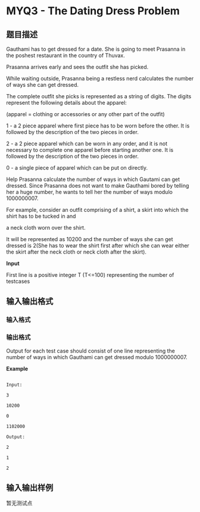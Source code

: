# MYQ3 - The Dating Dress Problem

## 题目描述

Gauthami has to get dressed for a date. She is going to meet Prasanna in the poshest restaurant in the country of Thuvax.

Prasanna arrives early and sees the outfit she has picked.

While waiting outside, Prasanna being a restless nerd calculates the number of ways she can get dressed.

The complete outfit she picks is represented as a string of digits. The digits represent the following details about the apparel:

(apparel = clothing or accessories or any other part of the outfit)

1 - a 2 piece apparel where first piece has to be worn before the other. It is followed by the description of the two pieces in order.

2 - a 2 piece apparel which can be worn in any order, and it is not necessary to complete one apparel before starting another one. It is followed by the description of the two pieces in order.

0 - a single piece of apparel which can be put on directly.

Help Prasanna calculate the number of ways in which Gautami can get dressed. Since Prasanna does not want to make Gauthami bored by telling her a huge number, he wants to tell her the number of ways modulo 1000000007.

For example, consider an outfit comprising of a shirt, a skirt into which the shirt has to be tucked in and

a neck cloth worn over the shirt.

It will be represented as 10200 and the number of ways she can get dressed is 2(She has to wear the shirt first after which she can wear either the skirt after the neck cloth or neck cloth after the skirt).

**Input**

First line is a positive integer T (T<=100) representing the number of testcases

## 输入输出格式

### 输入格式

### 输出格式

Output for each test case should consist of one line representing the number of ways in which Gauthami can get dressed modulo 1000000007.

**Example**

```

Input:

3

10200

0

1102000

Output:

2

1

2

```

## 输入输出样例

暂无测试点


